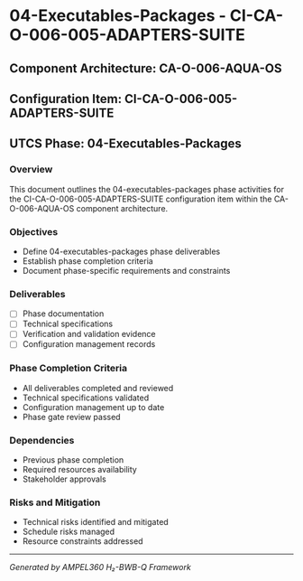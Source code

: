 # 04-Executables-Packages - CI-CA-O-006-005-ADAPTERS-SUITE

## Component Architecture: CA-O-006-AQUA-OS
## Configuration Item: CI-CA-O-006-005-ADAPTERS-SUITE
## UTCS Phase: 04-Executables-Packages

### Overview
This document outlines the 04-executables-packages phase activities for the CI-CA-O-006-005-ADAPTERS-SUITE configuration item within the CA-O-006-AQUA-OS component architecture.

### Objectives
- Define 04-executables-packages phase deliverables
- Establish phase completion criteria
- Document phase-specific requirements and constraints

### Deliverables
- [ ] Phase documentation
- [ ] Technical specifications
- [ ] Verification and validation evidence
- [ ] Configuration management records

### Phase Completion Criteria
- All deliverables completed and reviewed
- Technical specifications validated
- Configuration management up to date
- Phase gate review passed

### Dependencies
- Previous phase completion
- Required resources availability
- Stakeholder approvals

### Risks and Mitigation
- Technical risks identified and mitigated
- Schedule risks managed
- Resource constraints addressed

---
*Generated by AMPEL360 H₂-BWB-Q Framework*

